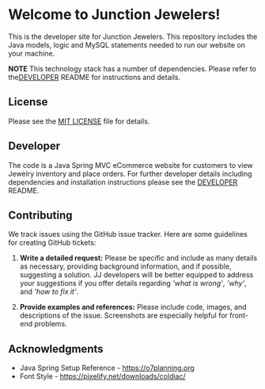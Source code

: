 # Welcome to Junction Jewelers!
This is the developer site for Junction Jewelers. This repository includes the Java models, logic and MySQL statements needed to run our website on your machine.

**NOTE** This technology stack has a number of dependencies. Please refer to the[DEVELOPER](DEVELOPER.md) README for instructions and details.

## License
Please see the [MIT LICENSE](LICENSE.md) file for details.

## Developer
The code is a Java Spring MVC eCommerce website for customers to view Jewelry inventory and place orders. For further developer details including dependencies and installation instructions please see the [DEVELOPER](DEVELOPER.md) README.

## Contributing
We track issues using the GitHub issue tracker. Here are some guidelines for creating GitHub tickets:

1. **Write a detailed request:** Please be specific and include as many details as necessary, providing background information, and if possible, suggesting a solution. JJ developers will be better equipped to address your suggestions if you offer details regarding *'what is wrong'*, *'why'*, and *'how to fix it'*.

1. **Provide examples and references:** Please include code, images, and descriptions of the issue. Screenshots are especially helpful for front-end problems.

## Acknowledgments
* Java Spring Setup Reference - https://o7planning.org
* Font Style - https://pixelify.net/downloads/coldiac/
